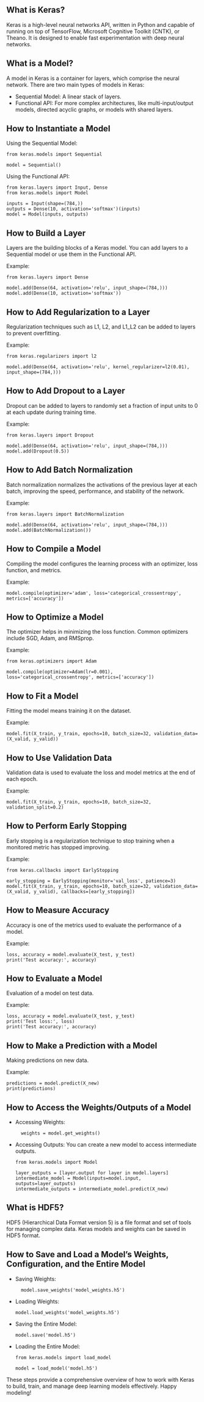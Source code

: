 ## What is Keras?

Keras is a high-level neural networks API, written in Python and capable of running on top of TensorFlow, Microsoft Cognitive Toolkit (CNTK), or Theano. It is designed to enable fast experimentation with deep neural networks.

## What is a Model?

A model in Keras is a container for layers, which comprise the neural network. There are two main types of models in Keras:

- Sequential Model: A linear stack of layers.
- Functional API: For more complex architectures, like multi-input/output models, directed acyclic graphs, or models with shared layers.

## How to Instantiate a Model

Using the Sequential Model:

    from keras.models import Sequential

    model = Sequential()

Using the Functional API:

    from keras.layers import Input, Dense
    from keras.models import Model

    inputs = Input(shape=(784,))
    outputs = Dense(10, activation='softmax')(inputs)
    model = Model(inputs, outputs)

## How to Build a Layer

Layers are the building blocks of a Keras model. You can add layers to a Sequential model or use them in the Functional API.

Example:

    from keras.layers import Dense

    model.add(Dense(64, activation='relu', input_shape=(784,)))
    model.add(Dense(10, activation='softmax'))

## How to Add Regularization to a Layer

Regularization techniques such as L1, L2, and L1_L2 can be added to layers to prevent overfitting.

Example:

    from keras.regularizers import l2

    model.add(Dense(64, activation='relu', kernel_regularizer=l2(0.01), input_shape=(784,)))

## How to Add Dropout to a Layer

Dropout can be added to layers to randomly set a fraction of input units to 0 at each update during training time.

Example:

    from keras.layers import Dropout

    model.add(Dense(64, activation='relu', input_shape=(784,)))
    model.add(Dropout(0.5))

## How to Add Batch Normalization

Batch normalization normalizes the activations of the previous layer at each batch, improving the speed, performance, and stability of the network.

Example:

    from keras.layers import BatchNormalization

    model.add(Dense(64, activation='relu', input_shape=(784,)))
    model.add(BatchNormalization())

## How to Compile a Model

Compiling the model configures the learning process with an optimizer, loss function, and metrics.

Example:

    model.compile(optimizer='adam', loss='categorical_crossentropy', metrics=['accuracy'])

## How to Optimize a Model

The optimizer helps in minimizing the loss function. Common optimizers include SGD, Adam, and RMSprop.

Example:

    from keras.optimizers import Adam

    model.compile(optimizer=Adam(lr=0.001), loss='categorical_crossentropy', metrics=['accuracy'])

## How to Fit a Model

Fitting the model means training it on the dataset.

Example:

    model.fit(X_train, y_train, epochs=10, batch_size=32, validation_data=(X_valid, y_valid))

## How to Use Validation Data

Validation data is used to evaluate the loss and model metrics at the end of each epoch.

Example:

    model.fit(X_train, y_train, epochs=10, batch_size=32, validation_split=0.2)

## How to Perform Early Stopping

Early stopping is a regularization technique to stop training when a monitored metric has stopped improving.

Example:

    from keras.callbacks import EarlyStopping

    early_stopping = EarlyStopping(monitor='val_loss', patience=3)
    model.fit(X_train, y_train, epochs=10, batch_size=32, validation_data=(X_valid, y_valid), callbacks=[early_stopping])

## How to Measure Accuracy

Accuracy is one of the metrics used to evaluate the performance of a model.

Example:

    loss, accuracy = model.evaluate(X_test, y_test)
    print('Test accuracy:', accuracy)

## How to Evaluate a Model

Evaluation of a model on test data.

Example:

    loss, accuracy = model.evaluate(X_test, y_test)
    print('Test loss:', loss)
    print('Test accuracy:', accuracy)

## How to Make a Prediction with a Model

Making predictions on new data.

Example:

    predictions = model.predict(X_new)
    print(predictions)

## How to Access the Weights/Outputs of a Model

- Accessing Weights:

        weights = model.get_weights()

- Accessing Outputs:
  You can create a new model to access intermediate outputs.

      from keras.models import Model

      layer_outputs = [layer.output for layer in model.layers]
      intermediate_model = Model(inputs=model.input, outputs=layer_outputs)
      intermediate_outputs = intermediate_model.predict(X_new)

## What is HDF5?

HDF5 (Hierarchical Data Format version 5) is a file format and set of tools for managing complex data. Keras models and weights can be saved in HDF5 format.

## How to Save and Load a Model’s Weights, Configuration, and the Entire Model

- Saving Weights:

        model.save_weights('model_weights.h5')

- Loading Weights:

      model.load_weights('model_weights.h5')

- Saving the Entire Model:

      model.save('model.h5')

- Loading the Entire Model:

      from keras.models import load_model

      model = load_model('model.h5')

These steps provide a comprehensive overview of how to work with Keras to build, train, and manage deep learning models effectively. Happy modeling!
